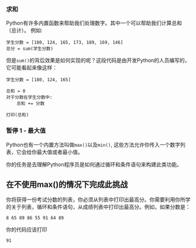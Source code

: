 ### 求和
Python有许多内置函数来帮助我们处理数字。其中一个可以帮助我们计算总和（总计）。
例如:
```
学生分数 = [180, 124, 165, 173, 189, 169, 146]
总分 = sum(学生分数)
```
但是`sum()`的背后效果是如何实现的呢？这段代码是由开发Python的人员编写的，它可能看起来像这样：

```
学生分数 = [180, 124, 165]

总和 = 0
对于分数在学生分数中:
    总和 += 分数

打印(总和)
```



### 暂停 1 - 最大值
Python也有一个内置方法叫做`max()`以及`min()`, 这些方法允许你传入一个数字列表，它会给你最大值或者最小值。

你的任务是去理解Python程序员是如何通过循环和条件语句来构建此类功能。

## 在不使用max()的情况下完成此挑战

你将获得一份考试分数的列表，你必须从列表中打印出最高分。你需要利用你所学的关于列表，循环和条件语句，从成绩列表中打印出最高分。例如，如果分数是：
```
8 65 89 86 55 91 64 89
```
你的代码应该打印
```
91
```